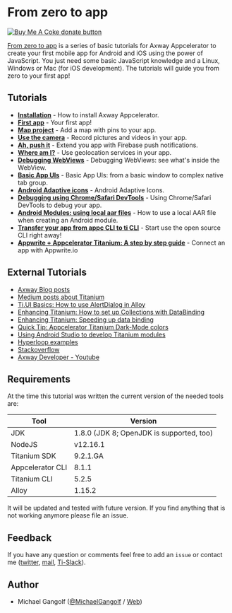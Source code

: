 # From zero to app

<span class="badge-buymeacoffee"><a href="https://www.buymeacoffee.com/miga" title="donate"><img src="https://img.shields.io/badge/buy%20me%20a%20coke-donate-orange.svg" alt="Buy Me A Coke donate button" /></a></span>

<a href="https://fromzerotoapp.com">From zero to app</a> is a series of basic tutorials for Axway Appcelerator to create your first mobile app for Android and iOS using the power of JavaScript. You just need some basic JavaScript knowledge and a Linux, Windows or Mac (for iOS development). The tutorials will guide you from zero to your first app!

## Tutorials
* **[Installation](./installation.md)** - How to install Axway Appcelerator.
* **[First app](./first_app.md)** - Your first app!
* **[Map project](./map_project.md)** - Add a map with pins to your app.
* **[Use the camera](./camera.md)** - Record pictures and videos in your app.
* **[Ah, push it](./push.md)** - Extend you app with Firebase push notifications.
* **[Where am I?](./geolocation.md)** - Use geolocation services in your app.
* **[Debugging WebViews](./debugging_webviews.md)** - Debugging WebViews: see what's inside the WebView.
* **[Basic App UIs](./basic_app_uis.md)** - Basic App UIs: from a basic window to complex native tab group.
* **[Android Adaptive icons](./android_adaptive_icons.md)** - Android Adaptive Icons.
* **[Debugging using Chrome/Safari DevTools](./chrome_safari_devtools.md)** - Using Chrome/Safari DevTools to debug your app.
* **[Android Modules: using local aar files](./android_modules_local_aar.md)** - How to use a local AAR file when creating an Android module.
* **[Transfer your app from appc CLI to ti CLI](./appc_to_ti.md)** - Start use the open source CLI right away!
* **[Appwrite + Appcelerator Titanium: A step by step guide](./appwrite_app.md)** - Connect an app with Appwrite.io


## External Tutorials

* [Axway Blog posts](https://devblog.axway.com/)
* [Medium posts about Titanium](https://medium.com/all-titanium)
* [Ti.UI Basics: How to use AlertDialog in Alloy](https://medium.com/all-titanium/ti-ui-basics-how-to-use-alertdialog-in-alloy-1059c7d70278)
* [Enhancing Titanium: How to set up Collections with DataBinding](https://medium.com/all-titanium/enhancing-titanium-how-to-set-up-collections-with-databinding-39573cd30911)
* [Enhancing Titanium: Speeding up data binding](https://medium.com/all-titanium/enhancing-titanium-speeding-up-data-binding-5adf46f73760)
* [Quick Tip: Appcelerator Titanium Dark-Mode colors](https://dev.to/miga/quick-tip-appcelerator-titanium-dark-mode-colors-1n7g)
* [Using Android Studio to develop Titanium modules](https://dev.to/miga/using-android-studio-to-develop-titanium-modules-2jc4)
* [Hyperloop examples](https://github.com/appcelerator/hyperloop-examples)
* [Stackoverflow](https://stackoverflow.com/questions/tagged/appcelerator-titanium)
* [Axway Developer - Youtube](https://www.youtube.com/user/Appcelerator/videos)


## Requirements
At the time this tutorial was written the current version of the needed tools are:

| Tool | Version |
| --- | --- |
| JDK | 1.8.0 (JDK 8; OpenJDK is supported, too) |
| NodeJS | v12.16.1 |
| Titanium SDK | 9.2.1.GA |
| Appcelerator CLI | 8.1.1 |
| Titanium CLI |5.2.5 |
| Alloy | 1.15.2 |

It will be updated and tested with future version. If you find anything that is not working anymore please file an issue.


## Feedback
If you have any question or comments feel free to add an `issue` or contact me ([twitter](https://twitter.com/MichaelGangolf), [mail](miga@migaweb.de), [Ti-Slack](http://tislack.org/)).

## Author
- Michael Gangolf ([@MichaelGangolf](https://twitter.com/MichaelGangolf) / [Web](http://migaweb.de))
